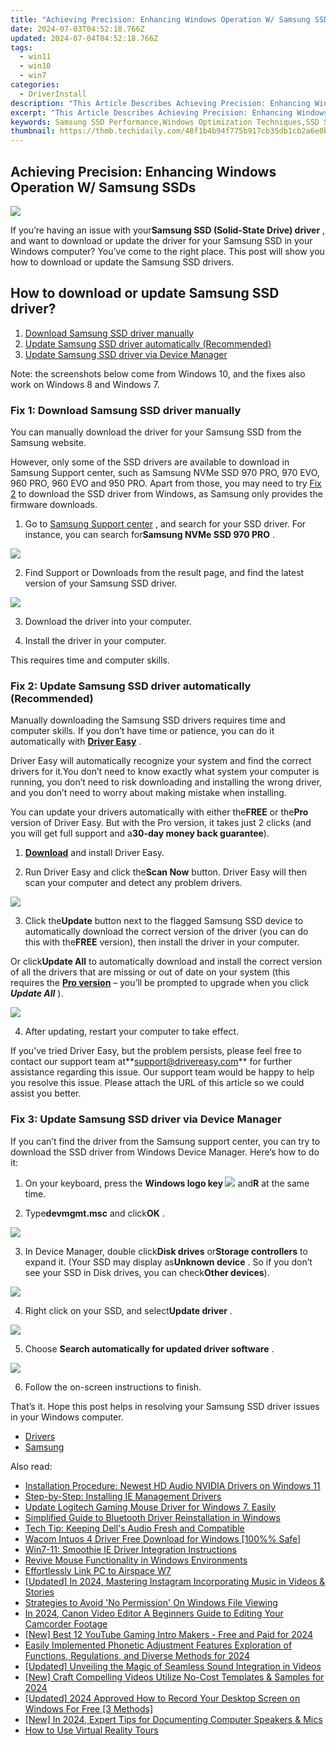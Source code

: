 ```yaml
---
title: "Achieving Precision: Enhancing Windows Operation W/ Samsung SSDs"
date: 2024-07-03T04:52:18.766Z
updated: 2024-07-04T04:52:18.766Z
tags:
  - win11
  - win10
  - win7
categories:
  - DriverInstall
description: "This Article Describes Achieving Precision: Enhancing Windows Operation W/ Samsung SSDs"
excerpt: "This Article Describes Achieving Precision: Enhancing Windows Operation W/ Samsung SSDs"
keywords: Samsung SSD Performance,Windows Optimization Techniques,SSD Speed & Efficiency in Windows,Precision Operations for Windows Users,Windows with Samsung SSD Enhancement,SSD Integration Tips for Windows Systems,Maximizing SSD Potential in Windows Environments
thumbnail: https://thmb.techidaily.com/48f1b4b94f775b917cb35db1cb2a6e0b4e7bb5a94596326658045bbf739cd9ff.jpg
---
```


## Achieving Precision: Enhancing Windows Operation W/ Samsung SSDs

![](https://images.drivereasy.com/wp-content/uploads/2018/07/img_5b3c46b5b609b.jpg)

 If you’re having an issue with your**Samsung SSD (Solid-State Drive) driver** , and want to download or update the driver for your Samsung SSD in your Windows computer? You’ve come to the right place. This post will show you how to download or update the Samsung SSD drivers.

## How to download or update Samsung SSD driver?

1. [Download Samsung SSD driver manually](#Fix1)
2. [Update Samsung SSD driver automatically (Recommended)](#Fix3)
3. [Update Samsung SSD driver via Device Manager](#Fix2)
  
 Note: the screenshots below come from Windows 10, and the fixes also work on Windows 8 and Windows 7.

###  Fix 1: Download Samsung SSD driver manually

 You can manually download the driver for your Samsung SSD from the Samsung website.

 However, only some of the SSD drivers are available to download in Samsung Support center, such as  Samsung NVMe SSD 970 PRO, 970 EVO, 960 PRO, 960 EVO and 950 PRO. Apart from those, you may need to try [Fix 2](#Fix2) to download the SSD driver from Windows, as Samsung only provides the firmware downloads.

 1) Go to [Samsung Support center](https://shop-links.co/link/?exclusive=1&publisher_slug=itechdaily19598&url=https%3A%2F%2Fwww.samsung.com%2Fsupport%2F) , and search for your SSD driver. For instance, you can search for**Samsung NVMe SSD 970 PRO** .

![](https://images.drivereasy.com/wp-content/uploads/2018/07/img_5b3c4838f316a.png)

 2) Find Support or Downloads from the result page, and find the latest version of your Samsung SSD driver.

![](https://images.drivereasy.com/wp-content/uploads/2018/07/img_5b3c4876370a7.jpg)

 3) Download the driver into your computer.

 4) Install the driver in your computer.

This requires time and computer skills.

###  Fix 2: Update Samsung SSD driver automatically (Recommended)

 Manually downloading the Samsung SSD drivers requires time and computer skills. If you don’t have time or patience, you can do it automatically with **[Driver Easy](https://tools.techidaily.com/drivereasy/download/)**  .

 Driver Easy will automatically recognize your system and find the correct drivers for it.You don’t need to know exactly what system your computer is running, you don’t need to risk downloading and installing the wrong driver, and you don’t need to worry about making mistake when installing.

 You can update your drivers automatically with either the**FREE** or the**Pro** version of Driver Easy. But with the Pro version, it takes just 2 clicks (and you will get full support and a**30-day money back guarantee**).

 1) **[Download](https://tools.techidaily.com/drivereasy/download/)**  and install Driver Easy.

 2) Run Driver Easy and click the**Scan Now** button. Driver Easy will then scan your computer and detect any problem drivers.

![](https://images.drivereasy.com/wp-content/uploads/2018/07/img_5b3c4a4def640.jpg)

 3) Click the**Update** button next to the flagged Samsung SSD device to automatically download the correct version of the driver (you can do this with the**FREE** version), then install the driver in your computer.

 Or click**Update All** to automatically download and install the correct version of all the drivers that are missing or out of date on your system (this requires the [**Pro version**](https://tools.techidaily.com/drivereasy/download/)  – you’ll be prompted to upgrade when you click **_Update All_** ).

![](https://images.drivereasy.com/wp-content/uploads/2018/07/img_5b3c4ae96ce1a.jpg)

 4) After updating, restart your computer to take effect.

 If you’ve tried Driver Easy, but the problem persists, please feel free to contact our support team at**<support@drivereasy.com>** for further assistance regarding this issue. Our support team would be happy to help you resolve this issue. Please attach the URL of this article so we could assist you better.

### Fix 3: Update Samsung SSD driver via Device Manager

 If you can’t find the driver from the Samsung support center, you can try to download the SSD driver from Windows Device Manager. Here’s how to do it:

 1) On your keyboard, press the **Windows logo key ![](https://images.drivereasy.com/wp-content/uploads/2017/09/img_59b0b16974940.png)**  and**R** at the same time.

 2) Type**devmgmt.msc** and click**OK** .

![](https://images.drivereasy.com/wp-content/uploads/2018/06/img_5b1f85504ee6f.jpg)

 3) In Device Manager, double click**Disk drives** or**Storage controllers** to expand it. (Your SSD may display as**Unknown device** . So if you don’t see your SSD in Disk drives, you can check**Other devices**).

![](https://images.drivereasy.com/wp-content/uploads/2018/07/img_5b3c491e8186a.jpg)

 4) Right click on your SSD, and select**Update driver** .

![](https://images.drivereasy.com/wp-content/uploads/2018/07/img_5b3c49714744a.jpg)

5) Choose **Search automatically for updated driver software** .

![](https://images.drivereasy.com/wp-content/uploads/2018/07/img_5b3c49ad9a49c.jpg)

 6) Follow the on-screen instructions to finish.

  That’s it. Hope this post helps in resolving your Samsung SSD driver issues in your Windows computer.

* [Drivers](https://tools.techidaily.com/drivereasy/download/)
* [Samsung](https://store.drivereasy.com/order/cart.php?PRODS=4731822&QTY=1&AFFILIATE=108875)

<ins class="adsbygoogle"
     style="display:block"
     data-ad-format="autorelaxed"
     data-ad-client="ca-pub-7571918770474297"
     data-ad-slot="1223367746"></ins>



<ins class="adsbygoogle"
     style="display:block"
     data-ad-client="ca-pub-7571918770474297"
     data-ad-slot="8358498916"
     data-ad-format="auto"
     data-full-width-responsive="true"></ins>

<span class="atpl-alsoreadstyle">Also read:</span>
<div><ul>
<li><a href="https://driver-install.techidaily.com/installation-procedure-newest-hd-audio-nvidia-drivers-on-windows-11/"><u>Installation Procedure: Newest HD Audio NVIDIA Drivers on Windows 11</u></a></li>
<li><a href="https://driver-install.techidaily.com/step-by-step-installing-ie-management-drivers/"><u>Step-by-Step: Installing IE Management Drivers</u></a></li>
<li><a href="https://driver-install.techidaily.com/1720063223277-update-logitech-gaming-mouse-driver-for-windows-7-easily/"><u>Update Logitech Gaming Mouse Driver for Windows 7. Easily</u></a></li>
<li><a href="https://driver-install.techidaily.com/simplified-guide-to-bluetooth-driver-reinstallation-in-windows/"><u>Simplified Guide to Bluetooth Driver Reinstallation in Windows</u></a></li>
<li><a href="https://driver-install.techidaily.com/tech-tip-keeping-dells-audio-fresh-and-compatible/"><u>Tech Tip: Keeping Dell's Audio Fresh and Compatible</u></a></li>
<li><a href="https://driver-install.techidaily.com/wacom-intuos-4-driver-free-download-for-windows-100-safe/"><u>Wacom Intuos 4 Driver Free Download for Windows [100%% Safe]</u></a></li>
<li><a href="https://driver-install.techidaily.com/win7-11-smoothie-ie-driver-integration-instructions/"><u>Win7-11: Smoothie IE Driver Integration Instructions</u></a></li>
<li><a href="https://driver-install.techidaily.com/revive-mouse-functionality-in-windows-environments/"><u>Revive Mouse Functionality in Windows Environments</u></a></li>
<li><a href="https://driver-install.techidaily.com/effortlessly-link-pc-to-airspace-w7/"><u>Effortlessly Link PC to Airspace W7</u></a></li>
<li><a href="https://instagram-videos.techidaily.com/updated-in-2024-mastering-instagram-incorporating-music-in-videos-and-stories/"><u>[Updated] In 2024, Mastering Instagram  Incorporating Music in Videos & Stories</u></a></li>
<li><a href="https://win11.techidaily.com/strategies-to-avoid-no-permission-on-windows-file-viewing/"><u>Strategies to Avoid 'No Permission' On Windows File Viewing</u></a></li>
<li><a href="https://ai-driven-video-production.techidaily.com/in-2024-canon-video-editor-a-beginners-guide-to-editing-your-camcorder-footage/"><u>In 2024, Canon Video Editor A Beginners Guide to Editing Your Camcorder Footage</u></a></li>
<li><a href="https://facebook-video-footage.techidaily.com/new-best-12-youtube-gaming-intro-makers-free-and-paid-for-2024/"><u>[New] Best 12 YouTube Gaming Intro Makers - Free and Paid for 2024</u></a></li>
<li><a href="https://sound-optimizing.techidaily.com/easily-implemented-phonetic-adjustment-features-exploration-of-functions-regulations-and-diverse-methods-for-2024/"><u>Easily Implemented Phonetic Adjustment Features Exploration of Functions, Regulations, and Diverse Methods for 2024</u></a></li>
<li><a href="https://some-skills.techidaily.com/updated-unveiling-the-magic-of-seamless-sound-integration-in-videos/"><u>[Updated] Unveiling the Magic of Seamless Sound Integration in Videos</u></a></li>
<li><a href="https://facebook-video-footage.techidaily.com/new-craft-compelling-videos-utilize-no-cost-templates-and-samples-for-2024/"><u>[New] Craft Compelling Videos  Utilize No-Cost Templates & Samples for 2024</u></a></li>
<li><a href="https://screen-capture.techidaily.com/updated-2024-approved-how-to-record-your-desktop-screen-on-windows-for-free-3-methods/"><u>[Updated] 2024 Approved  How to Record Your Desktop Screen on Windows For Free [3 Methods]</u></a></li>
<li><a href="https://screen-mirroring-recording.techidaily.com/new-in-2024-expert-tips-for-documenting-computer-speakers-and-mics/"><u>[New] In 2024, Expert Tips for Documenting Computer Speakers & Mics</u></a></li>
<li><a href="https://extra-resources.techidaily.com/how-to-use-virtual-reality-tours/"><u>How to Use Virtual Reality Tours</u></a></li>
</ul></div>
